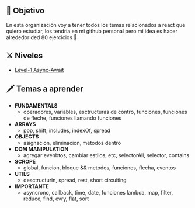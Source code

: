 ## 🦉 Objetivo 
En esta organización voy a tener todos los temas relacionados a react que quiero estudiar, los tendria en mi github personal pero mi idea es hacer alrededor ded 80 ejercicios 👋

## ⚔ Niveles 

- [Level-1 Async-Await](https://github.com/Full-React/Level-1-Async-Await)

## 🗡 Temas a aprender 

- **FUNDAMENTALS** 
    - operadores, variables, esctructuras de contro, funciones, funciones de fleche, funciones llamando funciones
- **ARRAYS**
    - pop, shift, includes, indexOf, spread
- **OBJECTS**
    - asignacion, eliminacion, metodos dentro
- **DOM MANIPULATION**
    - agregar evenbtos, cambiar estilos, etc, selectorAll, selector, contains
- **SCROPE**
    - global, funcion, bloque && metodos, funciones, flecha, eventos
- **UTILS**
    - desctructurin, spread, rest, short circuiting
-   **IMPORTANTE**
    - asyncrono, callback, time, date, funciones lambda, map, filter, reduce, find, evry, flat, sort